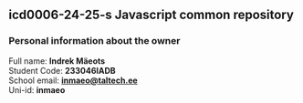 ## icd0006-24-25-s Javascript common repository

### Personal information about the owner
Full name: **Indrek Mäeots**<br>
Student Code: **233046IADB**<br>
School email: **inmaeo@taltech.ee**<br>
Uni-id: **inmaeo**
